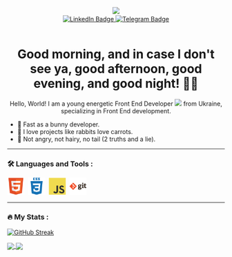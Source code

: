 <div id="header" align="center">
  <img src="https://media.tenor.com/3svQvAK_4QIAAAAd/the-secret-life-of-pets-snowball.gif"  width="100"/>

  <div id="badges">
  <a href="your-linkedin-URL">
    <img src="https://img.shields.io/badge/LinkedIn-orange?style=for-the-badge&logo=linkedin&logoColor=white" alt="LinkedIn Badge"/>
  </a>
  <a href="your-twitter-URL">
    <img src="https://img.shields.io/badge/Telegram-orange?style=for-the-badge&logo=twitter&logoColor=white" alt="Telegram Badge"/>
  </a>
</div>

<img src="https://komarev.com/ghpvc/?username=AnngryBunny&style=flat-square&color=orange" alt=""/>

<h1>
  Good morning, and in case I don't see ya, good afternoon, good evening, and good night! 👋🏻
</h1>

Hello, World! I am a young energetic Front End Developer <img src="https://media.tenor.com/pBdSZujHiacAAAAC/tkthao219-bunny.gif" width="80"> from Ukraine, specializing in Front End development.
</div>

<div id="main" align="left"> 

- 🐰 Fast as a bunny developer.
- 🥕 I love projects like rabbits love carrots.
- 💢 Not angry, not hairy, no tail (2 truths and a lie).  
</div>

---

### :hammer_and_wrench: Languages and Tools :

<div>
 <img src="https://github.com/devicons/devicon/blob/master/icons/html5/html5-original.svg" title="HTML5" alt="HTML" width="40" height="40"/>&nbsp;
 <img src="https://github.com/devicons/devicon/blob/master/icons/css3/css3-plain-wordmark.svg"  title="CSS3" alt="CSS" width="40" height="40"/>&nbsp;
 <img src="https://github.com/devicons/devicon/blob/master/icons/javascript/javascript-original.svg" title="JavaScript" alt="JavaScript" width="40" height="40"/>&nbsp;
 <img src="https://github.com/devicons/devicon/blob/master/icons/git/git-original-wordmark.svg" title="Git" **alt="Git" width="40" height="40"/>&nbsp;
</div>

---

### :fire: My Stats :

[![GitHub Streak](https://github-readme-streak-stats.herokuapp.com?user=anngrybunny&theme=shadow-orange&card_width=1100)](https://git.io/streak-stats)

<a href="https://github.com/anuraghazra/github-readme-stats">
  <img height=200 align="center" src="https://github-readme-stats.vercel.app/api?username=anngrybunny" />
</a>
<a href="https://github.com/anuraghazra/convoychat">
  <img height=200 align="center" src="https://github-readme-stats.vercel.app/api/top-langs?username=anngrybunny&layout=compact&langs_count=8&card_width=320" />
</a>
